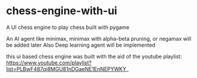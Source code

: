 # chess-engine-with-ui
A UI chess engine to play chess built with pygame

An AI agent like minimax, minimax with alpha-beta pruning, or negamax will be added later
Also Deep learning agent will be implemented

this ui based chess engine was built with the aid of the youtube playlist:
https://www.youtube.com/playlist?list=PLBwF487qi8MGU81nDGaeNE1EnNEPYWKY_
